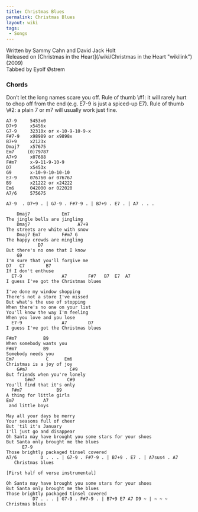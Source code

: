 ```yaml
---
title: Christmas Blues
permalink: Christmas Blues
layout: wiki
tags:
 - Songs
---
```


Written by Sammy Cahn and David Jack Holt  
Released on [Christmas in the Heart](/wiki/Christmas in the Heart "wikilink")
(2009)  
Tabbed by Eyolf Østrem

<h3>
Chords

</h3>
Don’t let the long names scare you off. Rule of thumb \#1: it will
rarely hurt to chop off from the end (e.g. E7-9 is just a spiced-up E7).
Rule of thumb \#2: a plain 7 or m7 will usually work just fine.

    A7-9     5453x0
    D7+9     x5456x
    G7-9     32310x or x-10-9-10-9-x
    F#7-9    x98989 or x9898x
    B7+9     x2123x
    Dmaj7    x57675
    Em7     (0)79787
    A7+9     x07688
    F#m7     x-9-11-9-10-9
    D7       x5453x
    G9       x-10-9-10-10-10
    E7-9     076760 or 076767
    B9       x21222 or x24222
    Em6      042000 or 022020
    A7/6     575675

    A7-9  . D7+9 . | G7-9 . F#7-9 . | B7+9 . E7 . | A7 . . .

        Dmaj7            Em7
    The jingle bells are jingling
        Dmaj7                  A7+9
    The streets are white with snow
        Dmaj7 Em7        F#m7 G
    The happy crowds are mingling
                D7
    But there's no one that I know
        G9
    I'm sure that you'll forgive me
    D7   C7        B7
    If I don't enthuse
      E7-9               A7        F#7   B7  E7  A7
    I guess I've got the Christmas blues

    I've done my window shopping
    There's not a store I've missed
    But what's the use of stopping
    When there's no one on your list
    You'll know the way I'm feeling
    When you love and you lose
      E7-9               A7        D7
    I guess I've got the Christmas blues

    F#m7          B9
    When somebody wants you
    F#m7          B9
    Somebody needs you
    Em7            C      Em6
    Christmas is a joy of joy
        G#m7                C#9
    But friends when you're lonely
           G#m7            C#9
    You'll find that it's only
      F#m7             B9
    A thing for little girls
    Em7           A7
     and little boys

    May all your days be merry
    Your seasons full of cheer
    But 'til it's January
    I'll just go and disappear
    Oh Santa may have brought you some stars for your shoes
    But Santa only brought me the blues
          E7-9
    Those brightly packaged tinsel covered
    A7/6         D . . . | G7-9 . F#7-9 . | B7+9 . E7 . | A7sus4 . A7
       Christmas blues

    [First half of verse instrumental]

    Oh Santa may have brought you some stars for your shoes
    But Santa only brought me the blues
    Those brightly packaged tinsel covered
              D7 . . . | G7-9 . F#7-9 . | B7+9 E7 A7 D9 ~ | ~ ~ ~
    Christmas blues
